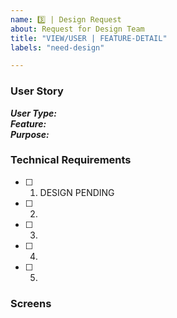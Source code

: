 ```yaml
---
name: 3️⃣ | Design Request
about: Request for Design Team
title: "VIEW/USER | FEATURE-DETAIL"
labels: "need-design"

---
```

<!--
1️⃣ Designer:
Once design is READY, Share and assign to PRODUCT MANAGER
2️⃣ Product Manager:
Once Design is APPROVED Assign to DEVELOPER 
-->
### User Story
**_User Type:_**  
**_Feature:_**  
**_Purpose:_**  

### Technical Requirements
- [ ] 1. DESIGN PENDING
- [ ] 2.
- [ ] 3.
- [ ] 4.
- [ ] 5.

### Screens
